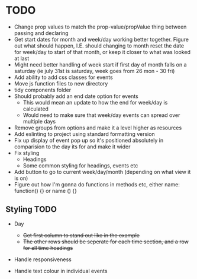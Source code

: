 # TODO

* Change prop values to match the prop-value/propValue thing between passing and declaring
* Get start dates for month and week/day working better together. Figure out what should happen, I.E. should changing to month reset the date for week/day to start of that month, or keep it closer to what was looked at last
* Might need better handling of week start if first day of month falls on a saturday (ie july 31st is saturday, week goes from 26 mon - 30 fri)
* Add ability to add css classes for events
* Move js function files to new directory
* tidy components folder
* Should probably add an end date option for events
    * This would mean an update to how the end for week/day is calculated
    * Would need to make sure that week/day events can spread over multiple days
* Remove groups from options and make it a level higher as resources
* Add eslinting to project using standard formatting version
* Fix up display of event pop up so it's positioned absolutely in comparision to the day its for and make it wider
* Fix styling
    * Headings
    * Some common styling for headings, events etc
* Add button to go to current week/day/month (depending on what view it is on)
* Figure out how I'm gonna do functions in methods etc, either name: function() {}  or name () {}


## Styling TODO

* Day
    * <strike> Get first column to stand out like in the example </strike>
    * <strike>The other rows should be seperate for each time section, and a row for all time headings</strike>

* Handle responsiveness
* Handle text colour in individual events